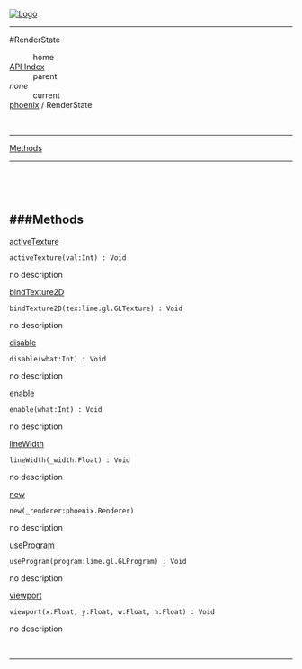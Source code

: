 
[![Logo](../../images/logo.png)](../../index.html)

---

#RenderState


&emsp;&emsp;&emsp;home   
[API Index](../../api/index.html#phoenix)   
&emsp;&emsp;&emsp;parent    
_none_   
&emsp;&emsp;&emsp;current    
[phoenix](./) / RenderState

<br/>

---


[Methods](#Methods)   


---

&nbsp;   

&nbsp;   

<a class="lift" name="Methods" ></a>
###Methods   
---
<a class="lift" name="activeTexture" href="#activeTexture">activeTexture</a>



`activeTexture(val:Int) : Void`

<span class="small_desc_flat"> no description </span>   

<a class="lift" name="bindTexture2D" href="#bindTexture2D">bindTexture2D</a>



`bindTexture2D(tex:lime.gl.GLTexture) : Void`

<span class="small_desc_flat"> no description </span>   

<a class="lift" name="disable" href="#disable">disable</a>



`disable(what:Int) : Void`

<span class="small_desc_flat"> no description </span>   

<a class="lift" name="enable" href="#enable">enable</a>



`enable(what:Int) : Void`

<span class="small_desc_flat"> no description </span>   

<a class="lift" name="lineWidth" href="#lineWidth">lineWidth</a>



`lineWidth(_width:Float) : Void`

<span class="small_desc_flat"> no description </span>   

<a class="lift" name="new" href="#new">new</a>



`new(_renderer:phoenix.Renderer) `

<span class="small_desc_flat"> no description </span>   

<a class="lift" name="useProgram" href="#useProgram">useProgram</a>



`useProgram(program:lime.gl.GLProgram) : Void`

<span class="small_desc_flat"> no description </span>   

<a class="lift" name="viewport" href="#viewport">viewport</a>



`viewport(x:Float, y:Float, w:Float, h:Float) : Void`

<span class="small_desc_flat"> no description </span>   



&nbsp;
&nbsp;
&nbsp;

---  


&nbsp;   
&nbsp;   